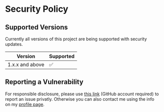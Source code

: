 # Security Policy

## Supported Versions

Currently all versions of this project are
being supported with security updates.

| Version         | Supported          |
| --------------- | ------------------ |
| 1.x.x and above | :white_check_mark: |

## Reporting a Vulnerability

For responsible disclosure, please use [this link](https://github.com/thomasleplus/FIXME/security/advisories/new) (GitHub account required) to report an issue privatly. Otherwise you can also contact me using the info on my [profile page](https://github.com/thomasleplus).
